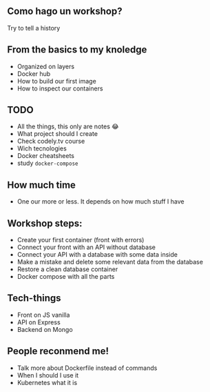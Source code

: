 ## Como hago un workshop?

Try to tell a history

## From the basics to my knoledge

- Organized on layers
- Docker hub
- How to build our first image
- How to inspect our containers

## TODO

- All the things, this only are notes :joy:
- What project should I create
- Check codely.tv course
- Wich tecnologies
- Docker cheatsheets
- study `docker-compose`

## How much time

- One our more or less. It depends on how much stuff I have

## Workshop steps:

- Create your first container (front with errors)
- Connect your front with an API without database
- Connect your API with a database with some data inside
- Make a mistake and delete some relevant data from the database
- Restore a clean database container
- Docker compose with all the parts

## Tech-things

- Front on JS vanilla
- API on Express
- Backend on Mongo

## People reconmend me!

- Talk more about Dockerfile instead of commands
- When I should I use it
- Kubernetes what it is